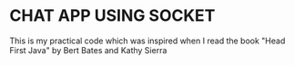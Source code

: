 # CHAT APP USING SOCKET #
This is my practical code which was inspired when I read the book "Head First Java" by Bert Bates and Kathy Sierra  